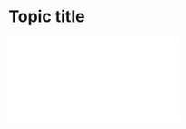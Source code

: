 # Topic title

![Report PDF](/home/runner/work/P8-supporting-schema-creation/P8-supporting-schema-creation/artifacts/main.pdf)
